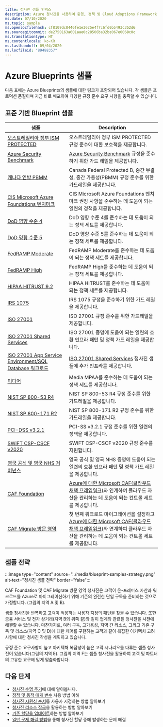 ```yaml
---
title: 청사진 샘플 인덱스
description: Azure 청사진을 사용하여 환경, 정책 및 Cloud Adoptions Framework 기반을 배포하기 위한 규정 준수 및 표준 샘플의 인덱스입니다.
ms.date: 07/10/2020
ms.topic: sample
ms.openlocfilehash: cf8109dc8446fe1e3625e4f7c6fd0b5493c352d6
ms.sourcegitcommit: de2750163a601aae0c28506ba32be067e0068c0c
ms.translationtype: HT
ms.contentlocale: ko-KR
ms.lasthandoff: 09/04/2020
ms.locfileid: "89488357"
---
```

# <a name="azure-blueprints-samples"></a>Azure Blueprints 샘플

다음 표에는 Azure Blueprints의 샘플에 대한 링크가 포함되어 있습니다. 각 샘플은 프로덕션 품질이며 지금 바로 배포하여 다양한 규정 준수 요구 사항을 충족할 수 있습니다.

## <a name="standards-based-blueprint-samples"></a>표준 기반 Blueprint 샘플

| 샘플 | Description |
|---------|---------|
| [오스트레일리아 정부 ISM PROTECTED](./ism-protected/control-mapping.md) | 오스트레일리아 정부 ISM PROTECTED 규정 준수에 대한 보호책을 제공합니다. |
| [Azure Security Benchmark](./azure-security-benchmark.md) | [Azure Security Benchmark](../../../security/benchmarks/overview.md) 규정을 준수하기 위한 가드 레일을 제공합니다. |
| [캐나다 연방 PBMM](./canada-federal-pbmm/index.md) | Canada Federal Protected B, 중간 무결성, 중간 가용성(PBMM) 규정 준수를 위한 가드레일을 제공합니다. |
| [CIS Microsoft Azure Foundations 벤치마크](./cis-azure-1-1-0.md)| CIS Microsoft Azure Foundations 벤치마크 권장 사항을 준수하는 데 도움이 되는 일련의 정책을 제공합니다. |
| [DoD 영향 수준 4](./dod-impact-level-4/index.md) | DoD 영향 수준 4를 준수하는 데 도움이 되는 정책 세트를 제공합니다. |
| [DoD 영향 수준 5](./dod-impact-level-5/index.md) | DoD 영향 수준 5를 준수하는 데 도움이 되는 정책 세트를 제공합니다. |
| [FedRAMP Moderate](./fedramp-m/index.md) | FedRAMP Moderate를 준수하는 데 도움이 되는 정책 세트를 제공합니다. |
| [FedRAMP High](./fedramp-h/index.md) | FedRAMP High를 준수하는 데 도움이 되는 정책 세트를 제공합니다. |
| [HIPAA HITRUST 9.2](./hipaa-hitrust-9-2.md) | HIPAA HITRUST를 준수하는 데 도움이 되는 정책 세트를 제공합니다. |
| [IRS 1075](./irs-1075/index.md) | IRS 1075 규정을 준수하기 위한 가드 레일을 제공합니다.|
| [ISO 27001](./iso27001/index.md) | ISO 27001 규정 준수를 위한 가드레일을 제공합니다. |
| [ISO 27001 Shared Services](./iso27001-shared/index.md) | ISO 27001 증명에 도움이 되는 일련의 호환 인프라 패턴 및 정책 가드 레일을 제공합니다. |
| [ISO 27001 App Service Environment/SQL Database 워크로드](./iso27001-ase-sql-workload/index.md) | [ISO 27001 Shared Services](./iso27001-shared/index.md) 청사진 샘플에 추가 인프라를 제공합니다. |
| [미디어](./media/index.md) | Media MPAA를 준수하는 데 도움이 되는 정책 세트를 제공합니다. |
| [NIST SP 800-53 R4](./nist-sp-800-53-r4.md) | NIST SP 800-53 R4 규정 준수를 위한 가드레일을 제공합니다. |
| [NIST SP 800-171 R2](./nist-sp-800-171-r2.md) | NIST SP 800-171 R2 규정 준수를 위한 가드레일을 제공합니다. |
| [PCI-DSS v3.2.1](./pci-dss-3.2.1/index.md) | PCI-SS v3.2.1 규정 준수를 위한 일련의 정책을 제공합니다. |
| [SWIFT CSP-CSCF v2020](./swift-2020/index.md) | SWIFT CSP-CSCF v2020 규정 준수를 지원합니다. |
| [영국 공식 및 영국 NHS 거버넌스](./ukofficial/index.md) | 영국 공식 및 영국 NHS 증명에 도움이 되는 일련의 호환 인프라 패턴 및 정책 가드 레일을 제공합니다. |
| [CAF Foundation](./caf-foundation/index.md) | [Azure에 대한 Microsoft CAF(클라우드 채택 프레임워크)](/azure/architecture/cloud-adoption/governance/journeys/index)와 연계하여 클라우드 자산을 관리하는 데 도움이 되는 컨트롤 세트를 제공합니다. |
| [CAF Migrate 방문 영역](./caf-migrate-landing-zone/index.md) | 첫 번째 워크로드 마이그레이션을 설정하고 [Azure에 대한 Microsoft CAF(클라우드 채택 프레임워크)](/azure/architecture/cloud-adoption/migrate/index)와 연계하여 클라우드 자산을 관리하는 데 도움이 되는 컨트롤 세트를 제공합니다. |

## <a name="samples-strategy"></a>샘플 전략

:::image type="content" source="../media/blueprint-samples-strategy.png" alt-text="청사진 샘플 전략" border="false":::

CAF Foundation 및 CAF Migrate 방문 영역 청사진은 고객이 온-프레미스 자산과 워크로드를 Azure로 마이그레이션하기 위해 기존의 완전한 단일 구독을 준비하는 것으로 가정합니다.
(그림의 지역 A 및 B).  

샘플 청사진을 반복하고 고객이 적용하는 사용자 지정의 패턴을 찾을 수 있습니다. 또한 금융 서비스 및 전자 상거래(지역 B의 위쪽 끝)와 같이 업계와 관련된 청사진을 사전에 해결할 수 있습니다. 마찬가지로, 여러 구독, 고가용성, 지역 간 리소스, 그리고 기존 구독 및 리소스(지역 C 및 D)에 대한 제어를 구현하는 고객과 같이 복잡한 아키텍처 고려 사항에 대한 청사진 작성을 계획하고 있습니다.

규정 준수 요구사항이 높고 아키텍처 복잡성이 높은 고객 시나리오를 다루는 샘플 청사진이 있습니다(그림의 지역 E). 그림의 지역 F는 샘플 청사진을 활용하여 고객 및 파트너의 고유한 요구에 맞게 맞춤화합니다.

## <a name="next-steps"></a>다음 단계

- [청사진 수명 주기](../concepts/lifecycle.md)에 대해 알아봅니다.
- [정적 및 동적 매개 변수](../concepts/parameters.md) 사용 방법 이해
- [청사진 시퀀싱 순서](../concepts/sequencing-order.md)를 사용자 지정하는 방법 알아보기
- [청사진 리소스 잠금](../concepts/resource-locking.md)을 활용하는 방법 알아보기
- [기존 할당을 업데이트](../how-to/update-existing-assignments.md)하는 방법 알아보기
- [일반 문제 해결 방법](../troubleshoot/general.md)을 통해 청사진 할당 중에 발생하는 문제 해결
